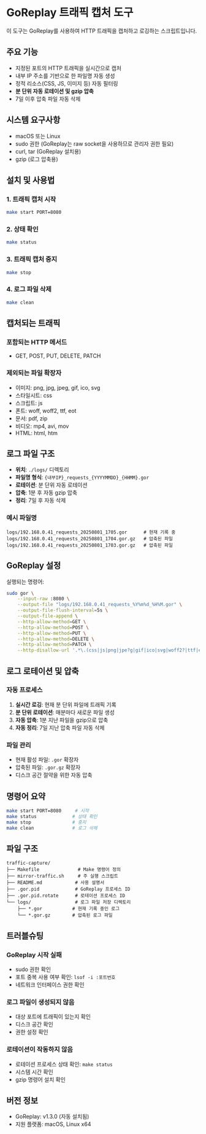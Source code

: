 # GoReplay 트래픽 캡처 도구

이 도구는 GoReplay를 사용하여 HTTP 트래픽을 캡처하고 로깅하는 스크립트입니다.

## 주요 기능

- 지정된 포트의 HTTP 트래픽을 실시간으로 캡처
- 내부 IP 주소를 기반으로 한 파일명 자동 생성
- 정적 리소스(CSS, JS, 이미지 등) 자동 필터링
- **분 단위 자동 로테이션 및 gzip 압축**
- 7일 이후 압축 파일 자동 삭제

## 시스템 요구사항

- macOS 또는 Linux
- sudo 권한 (GoReplay는 raw socket을 사용하므로 관리자 권한 필요)
- curl, tar (GoReplay 설치용)
- gzip (로그 압축용)

## 설치 및 사용법

### 1. 트래픽 캡처 시작

```bash
make start PORT=8080
```

### 2. 상태 확인

```bash
make status
```

### 3. 트래픽 캡처 중지

```bash
make stop
```

### 4. 로그 파일 삭제

```bash
make clean
```

## 캡처되는 트래픽

### 포함되는 HTTP 메서드
- GET, POST, PUT, DELETE, PATCH

### 제외되는 파일 확장자
- 이미지: png, jpg, jpeg, gif, ico, svg
- 스타일시트: css
- 스크립트: js
- 폰트: woff, woff2, ttf, eot
- 문서: pdf, zip
- 비디오: mp4, avi, mov
- HTML: html, htm

## 로그 파일 구조

- **위치**: `./logs/` 디렉토리
- **파일명 형식**: `{내부IP}_requests_{YYYYMMDD}_{HHMM}.gor`
- **로테이션**: 분 단위 자동 로테이션
- **압축**: 1분 후 자동 gzip 압축
- **정리**: 7일 후 자동 삭제

### 예시 파일명
```
logs/192.168.0.41_requests_20250801_1705.gor      # 현재 기록 중
logs/192.168.0.41_requests_20250801_1704.gor.gz   # 압축된 파일
logs/192.168.0.41_requests_20250801_1703.gor.gz   # 압축된 파일
```

## GoReplay 설정

실행되는 명령어:

```bash
sudo gor \
    --input-raw :8080 \
    --output-file "logs/192.168.0.41_requests_%Y%m%d_%H%M.gor" \
    --output-file-flush-interval=5s \
    --output-file-append \
    --http-allow-method=GET \
    --http-allow-method=POST \
    --http-allow-method=PUT \
    --http-allow-method=DELETE \
    --http-allow-method=PATCH \
    --http-disallow-url '.*\.(css|js|png|jpe?g|gif|ico|svg|woff2?|ttf|eot|pdf|zip|mp4|avi|mov|html?|htm)(\?.*)?$'
```

## 로그 로테이션 및 압축

### 자동 프로세스
1. **실시간 로깅**: 현재 분 단위 파일에 트래픽 기록
2. **분 단위 로테이션**: 매분마다 새로운 파일 생성
3. **자동 압축**: 1분 지난 파일을 gzip으로 압축
4. **자동 정리**: 7일 지난 압축 파일 자동 삭제

### 파일 관리
- 현재 활성 파일: `.gor` 확장자
- 압축된 파일: `.gor.gz` 확장자
- 디스크 공간 절약을 위한 자동 압축

## 명령어 요약

```bash
make start PORT=8080     # 시작
make status             # 상태 확인
make stop               # 중지
make clean              # 로그 삭제
```

## 파일 구조

```
traffic-capture/
├── Makefile              # Make 명령어 정의
├── mirror-traffic.sh     # 주 실행 스크립트
├── README.md            # 사용 설명서
├── .gor.pid             # GoReplay 프로세스 ID
├── .gor.pid.rotate      # 로테이션 프로세스 ID
└── logs/                # 로그 파일 저장 디렉토리
    ├── *.gor           # 현재 기록 중인 로그
    └── *.gor.gz        # 압축된 로그 파일
```

## 트러블슈팅

### GoReplay 시작 실패
- sudo 권한 확인
- 포트 중복 사용 여부 확인: `lsof -i :포트번호`
- 네트워크 인터페이스 권한 확인

### 로그 파일이 생성되지 않음
- 대상 포트에 트래픽이 있는지 확인
- 디스크 공간 확인
- 권한 설정 확인

### 로테이션이 작동하지 않음
- 로테이션 프로세스 상태 확인: `make status`
- 시스템 시간 확인
- gzip 명령어 설치 확인

## 버전 정보
- GoReplay: v1.3.0 (자동 설치됨)
- 지원 플랫폼: macOS, Linux x64
